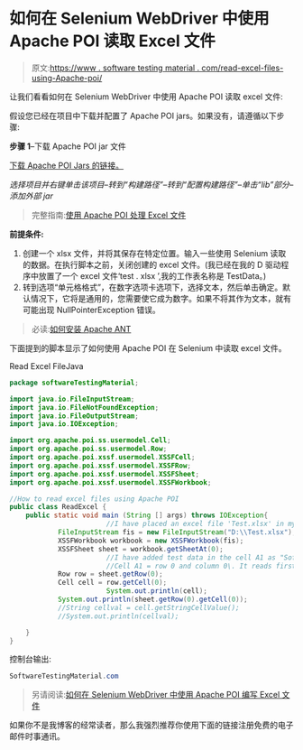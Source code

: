 # 如何在 Selenium WebDriver 中使用 Apache POI 读取 Excel 文件

> 原文:[https://www . software testing material . com/read-excel-files-using-Apache-poi/](https://www.softwaretestingmaterial.com/read-excel-files-using-apache-poi/)

让我们看看如何在 Selenium WebDriver 中使用 Apache POI 读取 excel 文件:

假设您已经在项目中下载并配置了 Apache POI jars。如果没有，请遵循以下步骤:

**步骤 1**–下载 Apache POI jar 文件

[下载 Apache POI Jars 的链接。](https://poi.apache.org/download.html)

*选择项目并右键单击该项目–转到“构建路径”–转到“配置构建路径”–单击“lib”部分–添加外部 jar*

> 完整指南:[使用 Apache POI 处理 Excel 文件](https://www.softwaretestingmaterial.com/handling-excel-files-using-apache-poi/)

**前提条件:**

1.  创建一个 xlsx 文件，并将其保存在特定位置。输入一些使用 Selenium 读取的数据。在执行脚本之前，关闭创建的 excel 文件。(我已经在我的 D 驱动程序中放置了一个 excel 文件‘test . xlsx ’,我的工作表名称是 TestData。)
2.  转到选项“单元格格式”，在数字选项卡选项下，选择文本，然后单击确定。默认情况下，它将是通用的，您需要使它成为数字。如果不将其作为文本，就有可能出现 NullPointerException 错误。

> 必读:[如何安装 Apache ANT](https://www.softwaretestingmaterial.com/install-apache-ant/)

下面提到的脚本显示了如何使用 Apache POI 在 Selenium 中读取 excel 文件。

Read Excel FileJava

```java
package softwareTestingMaterial;

import java.io.FileInputStream;
import java.io.FileNotFoundException;
import java.io.FileOutputStream;
import java.io.IOException;

import org.apache.poi.ss.usermodel.Cell;
import org.apache.poi.ss.usermodel.Row;
import org.apache.poi.xssf.usermodel.XSSFCell;
import org.apache.poi.xssf.usermodel.XSSFRow;
import org.apache.poi.xssf.usermodel.XSSFSheet;
import org.apache.poi.xssf.usermodel.XSSFWorkbook;

//How to read excel files using Apache POI
public class ReadExcel {
	public static void main (String [] args) throws IOException{
                        //I have placed an excel file 'Test.xlsx' in my D Driver 
			FileInputStream fis = new FileInputStream("D:\\Test.xlsx");
			XSSFWorkbook workbook = new XSSFWorkbook(fis);
			XSSFSheet sheet = workbook.getSheetAt(0);
                        //I have added test data in the cell A1 as "SoftwareTestingMaterial.com"
                        //Cell A1 = row 0 and column 0\. It reads first row as 0 and Column A as 0.
			Row row = sheet.getRow(0);
			Cell cell = row.getCell(0);
                       	System.out.println(cell);
			System.out.println(sheet.getRow(0).getCell(0));
			//String cellval = cell.getStringCellValue();
			//System.out.println(cellval);

	}		
}
```

控制台输出:

```java
SoftwareTestingMaterial.com
```

> 另请阅读:[如何在 Selenium WebDriver 中使用 Apache POI 编写 Excel 文件](https://www.softwaretestingmaterial.com/write-excel-files-using-apache-poi)

如果你不是我博客的经常读者，那么我强烈推荐你使用下面的链接注册免费的电子邮件时事通讯。